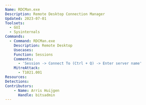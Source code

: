 ```yaml
---
Name: RDCMan.exe
Description: Remote Desktop Connection Manager
Updated: 2023-07-01
Toolsets:
  - GUI
  - Sysinternals
Commands:
  - Command: RDCMan.exe
    Description: Remote Desktop
    Usecases:
    Function: Sessions
    Comments:
      - 'Session -> Connect To (Ctrl + Q) -> Enter server name'
    MitreAttack:
      - T1021.001
Resources:
Detections:
Contributors:
    - Name: Arris Huijgen
      Handle: bitsadmin
---
```

